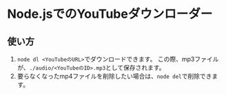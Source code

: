 # Node.jsでのYouTubeダウンローダー

## 使い方

1. `node dl <YouTubeのURL>`でダウンロードできます。
この際、mp3ファイルが、`./audio/<YouTubeのID>.mp3`として保存されます。
2. 要らなくなったmp4ファイルを削除したい場合は、`node del`で削除できます。

